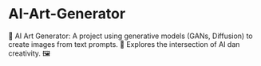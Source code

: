 # AI-Art-Generator
🎨 AI Art Generator: A project using generative models (GANs, Diffusion) to create images from text prompts. 🤖 Explores the intersection of AI dan creativity. 🖼️
